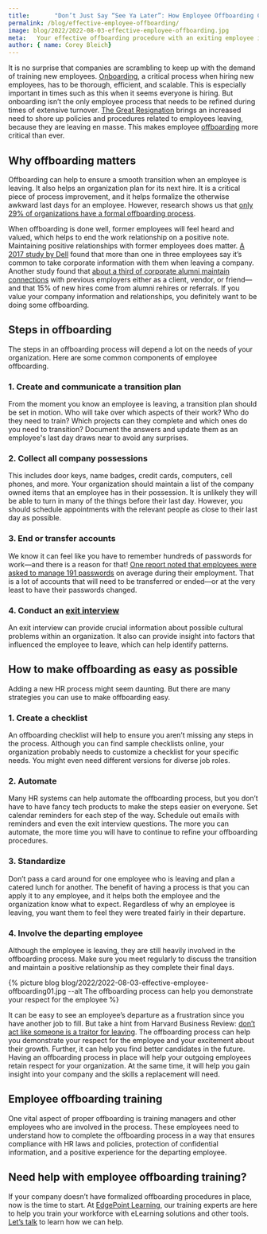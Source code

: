 ```yaml
---
title:       "Don’t Just Say “See Ya Later”: How Employee Offboarding Can Help"
permalink: /blog/effective-employee-offboarding/
image: blog/2022/2022-08-03-effective-employee-offboarding.jpg
meta:   Your effective offboarding procedure with an exiting employee is critical to their transition and to your company’s continued smooth operation.
author: { name: Corey Bleich}
---
```


It is no surprise that companies are scrambling to keep up with the demand of training new employees. [Onboarding](https://www.shrm.org/resourcesandtools/tools-and-samples/toolkits/pages/understanding-employee-onboarding.aspx), a critical process when hiring new employees, has to be thorough, efficient, and scalable. This is especially important in times such as this when it seems everyone is hiring. But onboarding isn’t the only employee process that needs to be refined during times of extensive turnover. [The Great Resignation](/blog/recruit-train-retain-employees-great-resignation/) brings an increased need to shore up policies and procedures related to employees leaving, because they are leaving en masse. This makes employee [offboarding](https://www.lucidchart.com/blog/what-is-offboarding-in-human-resources) more critical than ever. 

## Why offboarding matters 
Offboarding can help to ensure a smooth transition when an employee is leaving. It also helps an organization plan for its next hire. It is a critical piece of process improvement, and it helps formalize the otherwise awkward last days for an employee. However, research shows us that [only 29% of organizations have a formal offboarding process](https://www.aberdeen.com/blogposts/employee-lifecycle-offboarding/). 

When offboarding is done well, former employees will feel heard and valued, which helps to end the work relationship on a positive note. Maintaining positive relationships with former employees does matter. [A 2017 study by Dell](https://i.dell.com/sites/csdocuments/Learn_Docs/en/dell-end-user-security-survey-2017.pdf) found that more than one in three employees say it’s common to take corporate information with them when leaving a company. Another study found that [about a third of corporate alumni maintain connections](https://hbr.org/2021/03/turn-departing-employees-into-loyal-alumni) with previous employers either as a client, vendor, or friend—and that 15% of new hires come from alumni rehires or referrals. If you value your company information and relationships, you definitely want to be doing some offboarding. 

## Steps in offboarding
The steps in an offboarding process will depend a lot on the needs of your organization. Here are some common components of employee offboarding. 

### 1. Create and communicate a transition plan 
From the moment you know an employee is leaving, a transition plan should be set in motion. Who will take over which aspects of their work? Who do they need to train? Which projects can they complete and which ones do you need to transition? Document the answers and update them as an employee's last day draws near to avoid any surprises.

### 2. Collect all company possessions 
This includes door keys, name badges, credit cards, computers, cell phones, and more. Your organization should maintain a list of the company owned items that an employee has in their possession. It is unlikely they will be able to turn in many of the things before their last day. However, you should schedule appointments with the relevant people as close to their last day as possible.

### 3. End or transfer accounts 
We know it can feel like you have to remember hundreds of passwords for work—and there is a reason for that! [One report noted that employees were asked to manage 191 passwords](https://blog.lastpass.com/2017/11/lastpass-reveals-8-truths-about-passwords-in-the-new-password-expose/) on average during their employment. That is a lot of accounts that will need to be transferred or ended—or at the very least to have their passwords changed.

### 4. Conduct an [exit interview](https://hbr.org/2016/04/making-exit-interviews-count) 
An exit interview can provide crucial information about possible cultural problems within an organization. It also can provide insight into factors that influenced the employee to leave, which can help identify patterns. 

## How to make offboarding as easy as possible
Adding a new HR process might seem daunting. But there are many strategies you can use to make offboarding easy.

### 1. Create a checklist 
An offboarding checklist will help to ensure you aren’t missing any steps in the process. Although you can find sample checklists online, your organization probably needs to customize a checklist for your specific needs. You might even need different versions for diverse job roles. 

### 2. Automate 
Many HR systems can help automate the offboarding process, but you don’t have to have fancy tech products to make the steps easier on everyone. Set calendar reminders for each step of the way. Schedule out emails with reminders and even the exit interview questions. The more you can automate, the more time you will have to continue to refine your offboarding procedures. 

### 3. Standardize 
Don’t pass a card around for one employee who is leaving and plan a catered lunch for another. The benefit of having a process is that you can apply it to any employee, and it helps both the employee and the organization know what to expect. Regardless of why an employee is leaving, you want them to feel they were treated fairly in their departure.

### 4. Involve the departing employee 
Although the employee is leaving, they are still heavily involved in the offboarding process. Make sure you meet regularly to discuss the transition and maintain a positive relationship as they complete their final days.

{% picture blog blog/2022/2022-08-03-effective-employee-offboarding01.jpg --alt The offboarding process can help you demonstrate your respect for the employee %}

It can be easy to see an employee’s departure as a frustration since you have another job to fill. But take a hint from Harvard Business Review: [don’t act like someone is a traitor for leaving](https://hbr.org/2016/01/the-right-way-to-off-board-a-departing-employee). The offboarding process can help you demonstrate your respect for the employee and your excitement about their growth. Further, it can help you find better candidates in the future. Having an offboarding process in place will help your outgoing employees retain respect for your organization. At the same time, it will help you gain insight into your company and the skills a replacement will need. 

## Employee offboarding training
One vital aspect of proper offboarding is training managers and other employees who are involved in the process. These employees need to understand how to complete the offboarding process in a way that ensures compliance with HR laws and policies, protection of confidential information, and a positive experience for the departing employee. 

## Need help with employee offboarding training?
If your company doesn’t have formalized offboarding procedures in place, now is the time to start. At [EdgePoint Learning](https://www.edgepointlearning.com), our training experts are here to help you train your workforce with eLearning solutions and other tools. [Let’s talk](/contact/) to learn how we can help. 